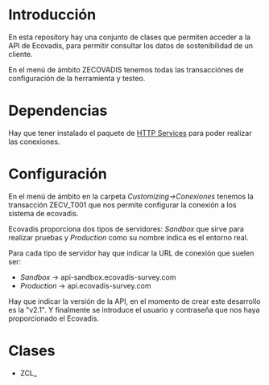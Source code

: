 # Introducción

En esta repository hay una conjunto de clases que permiten acceder a la API de Ecovadis, para permitir consultar los datos de sostenibilidad de un cliente.

En el menú de ámbito ZECOVADIS tenemos todas las transacciónes de configuración de la herramienta y testeo.

# Dependencias

Hay que tener instalado el paquete de [HTTP Services](https://github.com/irodrigob/ABAP_http_services) para poder realizar las conexiones.

# Configuración

En el menú de ámbito en la carpeta *Customizing->Conexiones* tenemos la transacción ZECV_T001 que nos permite configurar la conexión a los sistema de ecovadis.

Ecovadis proporciona dos tipos de servidores: *Sandbox* que sirve para realizar pruebas y *Production* como su nombre indica es el entorno real.

Para cada tipo de servidor hay que indicar la URL de conexión que suelen ser:

 * *Sandbox* -> api-sandbox.ecovadis-survey.com
 * *Production* -> api.ecovadis-survey.com
 
Hay que indicar la versión de la API, en el momento de crear este desarrollo es la "v2.1". Y finalmente se introduce el usuario y contraseña que nos haya proporcionado el Ecovadis.

# Clases

 * ZCL_
